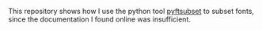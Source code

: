 This repository shows how I use the python tool [pyftsubset](https://github.com/fonttools/fonttools) to subset fonts, since the documentation I found online was insufficient.
